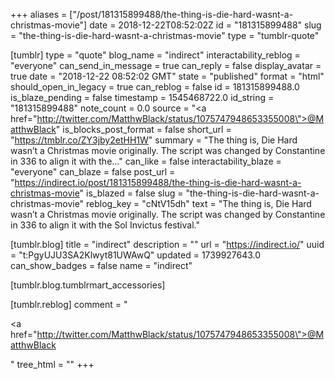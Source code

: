 +++
aliases = ["/post/181315899488/the-thing-is-die-hard-wasnt-a-christmas-movie"]
date = 2018-12-22T08:52:02Z
id = "181315899488"
slug = "the-thing-is-die-hard-wasnt-a-christmas-movie"
type = "tumblr-quote"

[tumblr]
type = "quote"
blog_name = "indirect"
interactability_reblog = "everyone"
can_send_in_message = true
can_reply = false
display_avatar = true
date = "2018-12-22 08:52:02 GMT"
state = "published"
format = "html"
should_open_in_legacy = true
can_reblog = false
id = 181315899488.0
is_blaze_pending = false
timestamp = 1545468722.0
id_string = "181315899488"
note_count = 0.0
source = "<a href=\"http://twitter.com/MatthwBlack/status/1075747948653355008\">@MatthwBlack</a>"
is_blocks_post_format = false
short_url = "https://tmblr.co/ZY3jby2etHH1W"
summary = "The thing is, Die Hard wasn’t a Christmas movie originally. The script was changed by Constantine in 336 to align it with the..."
can_like = false
interactability_blaze = "everyone"
can_blaze = false
post_url = "https://indirect.io/post/181315899488/the-thing-is-die-hard-wasnt-a-christmas-movie"
is_blazed = false
slug = "the-thing-is-die-hard-wasnt-a-christmas-movie"
reblog_key = "cNtV15dh"
text = "The thing is, Die Hard wasn’t a Christmas movie originally. The script was changed by Constantine in 336 to align it with the Sol Invictus festival."

[tumblr.blog]
title = "indirect"
description = ""
url = "https://indirect.io/"
uuid = "t:PgyUJU3SA2Klwyt81UWAwQ"
updated = 1739927643.0
can_show_badges = false
name = "indirect"

[tumblr.blog.tumblrmart_accessories]

[tumblr.reblog]
comment = "<p><a href=\"http://twitter.com/MatthwBlack/status/1075747948653355008\">@MatthwBlack</a></p>"
tree_html = ""
+++
